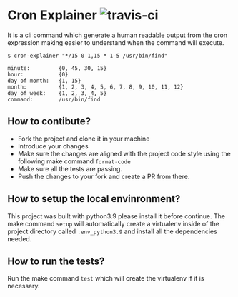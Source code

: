 # Cron Explainer ![travis-ci](https://app.travis-ci.com/diegosperes/cron-explainer.svg?branch=master)

It is a cli command which generate a human readable output from the cron expression making easier to understand when the command will execute.

    $ cron-explainer "*/15 0 1,15 * 1-5 /usr/bin/find"

    minute:         {0, 45, 30, 15}
    hour:           {0}
    day of month:   {1, 15}
    month:          {1, 2, 3, 4, 5, 6, 7, 8, 9, 10, 11, 12}
    day of week:    {1, 2, 3, 4, 5}
    command:        /usr/bin/find

## How to contibute?

- Fork the project and clone it in your machine
- Introduce your changes
- Make sure the changes are aligned with the project code style using the following make command `format-code`
- Make sure all the tests are passing.
- Push the changes to your fork and create a PR from there.


## How to setup the local envinronment? 

This project was built with python3.9 please install it before continue. The make command `setup` will automatically create a virtualenv inside of the project directory called `.env_python3.9` and install all the dependencies needed.


## How to run the tests?

Run the make command `test` which will create the virtualenv if it is necessary.
